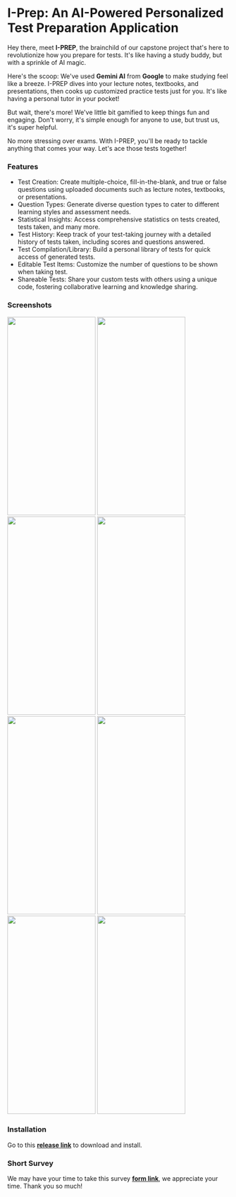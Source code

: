 <h1>I-Prep: An AI-Powered Personalized Test Preparation Application</h1>

Hey there, meet **I-PREP**, the brainchild of our capstone project that's here to revolutionize how you prepare for tests. It's like having a study buddy, but with a sprinkle of AI magic.

Here's the scoop: We've used **Gemini AI** from **Google** to make studying feel like a breeze. I-PREP dives into your lecture notes, textbooks, and presentations, then cooks up customized practice tests just for you. It's like having a personal tutor in your pocket!

But wait, there's more! We've little bit gamified to keep things fun and engaging. Don't worry, it's simple enough for anyone to use, but trust us, it's super helpful.

No more stressing over exams. With I-PREP, you'll be ready to tackle anything that comes your way. Let's ace those tests together!

<h3>Features</h3>

<ul>
  <li>Test Creation: Create multiple-choice, fill-in-the-blank, and true or false questions using uploaded documents such as lecture notes, textbooks, or presentations.</li>
  <li>Question Types: Generate diverse question types to cater to different learning styles and assessment needs.</li>
  <li>Statistical Insights: Access comprehensive statistics on tests created, tests taken, and many more.</li>
  <li>Test History: Keep track of your test-taking journey with a detailed history of tests taken, including scores and questions answered.</li>
  <li>Test Compilation/Library: Build a personal library of tests for quick access of generated tests.</li>
  <li>Editable Test Items: Customize the number of questions to be shown when taking test.</li>
  <li>Shareable Tests: Share your custom tests with others using a unique code, fostering collaborative learning and knowledge sharing.</li>
</ul>

<h3>Screenshots</h3>

<img src="https://github.com/Randomboiii03/I-Prep/assets/113816315/94280f7a-9a34-4582-94a1-afa5140842b7" width="200" height="450">
<img src="https://github.com/Randomboiii03/I-Prep/assets/113816315/f21cbab0-fe88-4d05-8a16-805046b3ce4a" width="200" height="450">
<img src="https://github.com/Randomboiii03/I-Prep/assets/113816315/89b6dc32-af53-4bca-a4ec-d8bd0243c5e6" width="200" height="450">
<img src="https://github.com/Randomboiii03/I-Prep/assets/113816315/9cfee452-7dcc-4815-b44e-90038ac69a67" width="200" height="450">
<img src="https://github.com/Randomboiii03/I-Prep/assets/113816315/4dcfd042-1973-4978-ab4c-ac6b799f5f96" width="200" height="450">
<img src="https://github.com/Randomboiii03/I-Prep/assets/113816315/3df0b280-eb3c-4e52-b672-d8e9f7204260" width="200" height="450">
<img src="https://github.com/Randomboiii03/I-Prep/assets/113816315/1e76645d-9ee8-4626-bf6b-ed580dbbeee9" width="200" height="450">
<img src="https://github.com/Randomboiii03/I-Prep/assets/113816315/d3f1b90b-0a03-4793-b957-107c7f825524" width="200" height="450">

<h3>Installation</h3>

Go to this [**release link**](https://github.com/Randomboiii03/I-Prep/releases) to download and install.

<h3>Short Survey</h3>

We may have your time to take this survey [**form link**](https://forms.gle/W1ePkYugrbFVfbUK6), we appreciate your time. Thank you so much!
